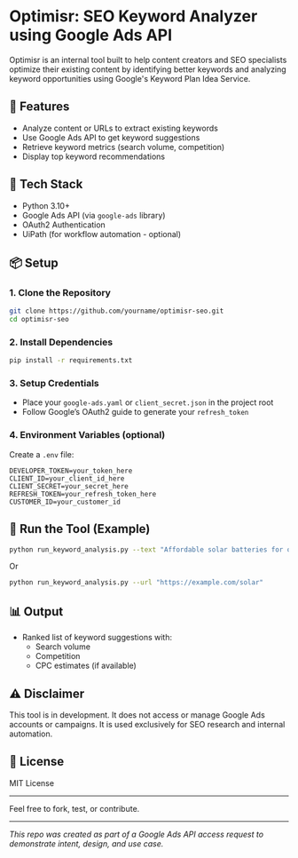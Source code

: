 # Optimisr: SEO Keyword Analyzer using Google Ads API

Optimisr is an internal tool built to help content creators and SEO specialists optimize their existing content by identifying better keywords and analyzing keyword opportunities using Google's Keyword Plan Idea Service.

## 🚀 Features
- Analyze content or URLs to extract existing keywords
- Use Google Ads API to get keyword suggestions
- Retrieve keyword metrics (search volume, competition)
- Display top keyword recommendations

## 🧰 Tech Stack
- Python 3.10+
- Google Ads API (via `google-ads` library)
- OAuth2 Authentication
- UiPath (for workflow automation - optional)

## 📦 Setup

### 1. Clone the Repository
```bash
git clone https://github.com/yourname/optimisr-seo.git
cd optimisr-seo
```

### 2. Install Dependencies
```bash
pip install -r requirements.txt
```

### 3. Setup Credentials
- Place your `google-ads.yaml` or `client_secret.json` in the project root
- Follow Google’s OAuth2 guide to generate your `refresh_token`

### 4. Environment Variables (optional)
Create a `.env` file:
```
DEVELOPER_TOKEN=your_token_here
CLIENT_ID=your_client_id_here
CLIENT_SECRET=your_secret_here
REFRESH_TOKEN=your_refresh_token_here
CUSTOMER_ID=your_customer_id
```

## 🧪 Run the Tool (Example)
```bash
python run_keyword_analysis.py --text "Affordable solar batteries for off-grid homes"
```

Or
```bash
python run_keyword_analysis.py --url "https://example.com/solar"
```

## 📊 Output
- Ranked list of keyword suggestions with:
  - Search volume
  - Competition
  - CPC estimates (if available)

## ⚠️ Disclaimer
This tool is in development. It does not access or manage Google Ads accounts or campaigns. It is used exclusively for SEO research and internal automation.

## 📄 License
MIT License

---

Feel free to fork, test, or contribute.

---

_This repo was created as part of a Google Ads API access request to demonstrate intent, design, and use case._
